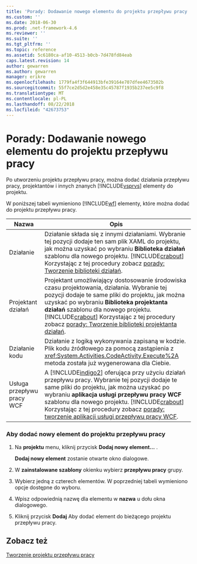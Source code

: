 ```yaml
---
title: 'Porady: Dodawanie nowego elementu do projektu przepływu pracy | Dokumentacja firmy Microsoft'
ms.custom: ''
ms.date: 2018-06-30
ms.prod: .net-framework-4.6
ms.reviewer: ''
ms.suite: ''
ms.tgt_pltfrm: ''
ms.topic: reference
ms.assetid: 5c6180ca-af10-4513-b0cb-7d478fd84eab
caps.latest.revision: 14
author: gewarren
ms.author: gewarren
manager: erikre
ms.openlocfilehash: 1779fa4f3f644913bfe39164e707dfee4673502b
ms.sourcegitcommit: 55f7ce2d5d2e458e35c45787f1935b237ee5c9f8
ms.translationtype: MT
ms.contentlocale: pl-PL
ms.lasthandoff: 08/22/2018
ms.locfileid: "42673753"
---
```

# <a name="how-to-add-a-new-item-to-a-workflow-project"></a>Porady: Dodawanie nowego elementu do projektu przepływu pracy
Po utworzeniu projektu przepływu pracy, można dodać działania przepływu pracy, projektantów i innych znanych [!INCLUDE[vsprvs](../includes/vsprvs-md.md)] elementy do projektu.  
  
 W poniższej tabeli wymieniono [!INCLUDE[wf](../includes/wf-md.md)] elementy, które można dodać do projektu przepływu pracy.  
  
|Nazwa|Opis|  
|----------|-----------------|  
|Działanie|Działanie składa się z innymi działaniami. Wybranie tej pozycji dodaje ten sam plik XAML do projektu, jak można uzyskać po wybraniu **Biblioteka działań** szablonu dla nowego projektu. [!INCLUDE[crabout](../includes/crabout-md.md)] Korzystając z tej procedury zobacz [porady: Tworzenie biblioteki działań](../workflow-designer/how-to-create-an-activity-library.md).|  
|Projektant działań|Projektant umożliwiający dostosowanie środowiska czasu projektowania, działania. Wybranie tej pozycji dodaje te same pliki do projektu, jak można uzyskać po wybraniu **Biblioteka projektanta działań** szablonu dla nowego projektu. [!INCLUDE[crabout](../includes/crabout-md.md)] Korzystając z tej procedury zobacz [porady: Tworzenie biblioteki projektanta działań](../workflow-designer/how-to-create-an-activity-designer-library.md).|  
|Działanie kodu|Działanie z logiką wykonywania zapisaną w kodzie. Plik kodu źródłowego za pomocą zastąpienia z <xref:System.Activities.CodeActivity.Execute%2A> metoda została już wygenerowana dla Ciebie.|  
|Usługa przepływu pracy WCF|A [!INCLUDE[indigo2](../includes/indigo2-md.md)] oferująca przy użyciu działań przepływu pracy. Wybranie tej pozycji dodaje te same pliki do projektu, jak można uzyskać po wybraniu **aplikacja usługi przepływu pracy WCF** szablonu dla nowego projektu. [!INCLUDE[crabout](../includes/crabout-md.md)] Korzystając z tej procedury zobacz [porady: tworzenie aplikacji usługi przepływu pracy WCF](../workflow-designer/how-to-create-a-wcf-workflow-service-application.md).|  
  
### <a name="to-add-a-new-item-to-a-workflow-project"></a>Aby dodać nowy element do projektu przepływu pracy  
  
1.  Na **projektu** menu, kliknij przycisk **Dodaj nowy element...** .  
  
     **Dodaj nowy element** zostanie otwarte okno dialogowe.  
  
2.  W **zainstalowane szablony** okienku wybierz **przepływu pracy** grupy.  
  
3.  Wybierz jedną z czterech elementów. W poprzedniej tabeli wymieniono opcje dostępne do wyboru.  
  
4.  Wpisz odpowiednią nazwę dla elementu w **nazwa** u dołu okna dialogowego.  
  
5.  Kliknij przycisk **Dodaj** Aby dodać element do bieżącego projektu przepływu pracy.  
  
## <a name="see-also"></a>Zobacz też  
 [Tworzenie projektu przepływu pracy](../workflow-designer/creating-a-workflow-project.md)